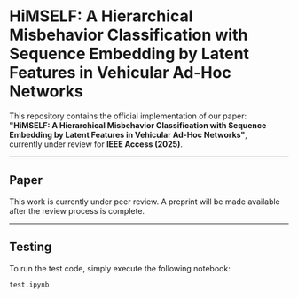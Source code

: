 # HiMSELF: A Hierarchical Misbehavior Classification with Sequence Embedding by Latent Features in Vehicular Ad-Hoc Networks

This repository contains the official implementation of our paper:  
**"HiMSELF: A Hierarchical Misbehavior Classification with Sequence Embedding by Latent Features in Vehicular Ad-Hoc Networks"**,  
currently under review for **IEEE Access (2025)**.

---

## Paper

This work is currently under peer review. A preprint will be made available after the review process is complete.

---

## Testing

To run the test code, simply execute the following notebook:

```bash
test.ipynb

